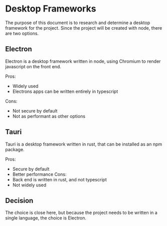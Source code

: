 # Desktop Frameworks

The purpose of this document is to research and determine a desktop framework for the project. Since the project will be created with node, there are two options.

## Electron

Electron is a desktop framework written in node, using Chromium to render javascript on the front end.

Pros:
- Widely used
- Electrons apps can be written entirely in typescript

Cons:
- Not secure by default
- Not as performant as other options


## Tauri

Tauri is a desktop framework written in rust, that can be installed as an npm package.

Pros:
  - Secure by default
  - Better performance
Cons:
  - Back end is written in rust, and not typescript
  - Not widely used


## Decision

The choice is close here, but because the project needs to be written in a single language, the choice is Electron.
